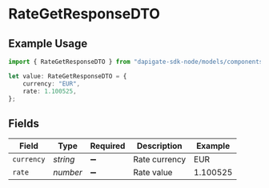 # RateGetResponseDTO

## Example Usage

```typescript
import { RateGetResponseDTO } from "dapigate-sdk-node/models/components";

let value: RateGetResponseDTO = {
	currency: "EUR",
	rate: 1.100525,
};
```

## Fields

| Field      | Type     | Required           | Description   | Example  |
| ---------- | -------- | ------------------ | ------------- | -------- |
| `currency` | _string_ | :heavy_minus_sign: | Rate currency | EUR      |
| `rate`     | _number_ | :heavy_minus_sign: | Rate value    | 1.100525 |

